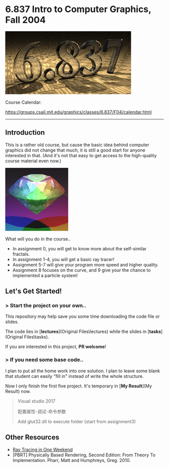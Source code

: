 # 6.837 Intro to Computer Graphics, Fall 2004



![](pic/title.png)

Course Calendar:

https://groups.csail.mit.edu/graphics/classes/6.837/F04/calendar.html

---

## Introduction

This is a rather old course, but cause the basic idea behind computer graphics did not change that much, it is still a good start for anyone interested in that. (And it's not that easy to get access to the high-quality course material even now.)

![result4](pic/result4.png)

What will you do in the course..

- In assignment 0, you will get to know more about the self-similar fractals.
- In assignment 1-4, you will get a basic ray tracer!
- Assignment 5-7 will give your program more speed and higher quality.
- Assignment 8 focuses on the curve, and 9 give your the chance to implemented a particle system!



## Let's Get Started!

### > Start the project on your own..

This repository may help save you some time downloading the code file or slides.

The code lies in [**lectures**](Original Files\lectures) while the slides in [**tasks**](Original Files\tasks).

If you are interested in this project, **PR welcome**!



### > If you need some base code..

I plan to put all the home work into one solution. I plan to leave some blank that student can easily "fill in" instead of write the whole structure.

Now I only finish the first five project. It's temporary in [**My Result**](My Result) now.

>  Visual studio 2017
>
>  配置属性-调试-命令参数
>
>  Add glut32.dll to execute folder (start from assignment3)



## Other Resources

- [Ray Tracing in One Weekend](https://raytracing.github.io/books/RayTracingInOneWeekend.html)
- [PBRT] Physically Based Rendering, Second Edition: From Theory To Implementation. Pharr, Matt and Humphreys, Greg. 2010.

